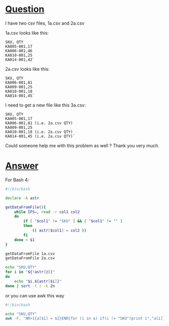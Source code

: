 # [Question](https://stackoverflow.com/questions/48604474/compare-first-two-columns-of-two-csv-files)
I have two csv files, 1a.csv and 2a.csv

1a.csv looks like this:
```csv
SKU, QTY
KA005-001,17
KA006-001,46
KA010-001,25
KA014-001,42`
```
2a.csv looks like this:

```csv
SKU, QTY
KA006-001,81
KA009-001,25
KA010-001,18
KA014-001,45`
```
I need to get a new file like this 3a.csv:
```csv
SKU, QTY
KA005-001,17 
KA006-001,81 (i.e. 2a.csv QTY)
KA009-001,25
KA010-001,18 (i.e. 2a.csv QTY)
KA014-001,45 (i.e. 2a.csv QTY)`
```
Could someone help me with this problem as well ? Thank you very much.

# [Answer](https://stackoverflow.com/a/48609420/9210255)

For Bash 4:
```bash
#!/bin/bash

declare -A astr

getDataFromFile(){
	while IFS=, read -r col1 col2
	do
		if [ "$col1" != "SKU" ] && [ "$col1" != "" ]
		then
			(( astr[$col1] = col2 ))
		fi
	done < $1 
}

getDataFromFile 1a.csv
getDataFromFile 2a.csv

echo "SKU,QTY"
for i in "${!astr[@]}"
do   
	echo "$i,${astr[$i]}"
done | sort -t : -k 2n

```
or you can use awk this way
```bash
#!/bin/bash

echo "SKU,QTY"
awk -F, 'NR>1{a[$1] = $2}END{for (i in a) if(i != "SKU")print i","a[i]}' 1a.csv 2a.csv
```
